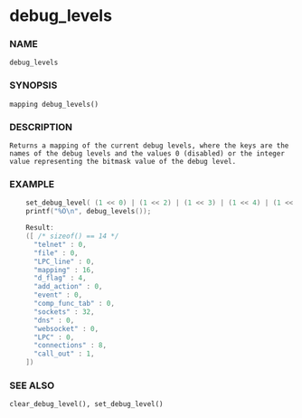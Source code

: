 # debug_levels

### NAME

    debug_levels

### SYNOPSIS

    mapping debug_levels()

### DESCRIPTION

    Returns a mapping of the current debug levels, where the keys are the
    names of the debug levels and the values 0 (disabled) or the integer
    value representing the bitmask value of the debug level.

### EXAMPLE

```c
    set_debug_level( (1 << 0) | (1 << 2) | (1 << 3) | (1 << 4) | (1 << 5) );
    printf("%O\n", debug_levels());

    Result:
    ([ /* sizeof() == 14 */
      "telnet" : 0,
      "file" : 0,
      "LPC_line" : 0,
      "mapping" : 16,
      "d_flag" : 4,
      "add_action" : 0,
      "event" : 0,
      "comp_func_tab" : 0,
      "sockets" : 32,
      "dns" : 0,
      "websocket" : 0,
      "LPC" : 0,
      "connections" : 8,
      "call_out" : 1,
    ])
```
### SEE ALSO

    clear_debug_level(), set_debug_level()
